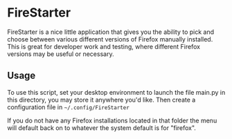 FireStarter
==========

FireStarter is a nice little application that gives you the ability to pick and choose between various different versions of Firefox manually installed. This is great for developer work and testing, where different Firefox versions may be useful or necessary.

Usage
-----

To use this script, set your desktop environment to launch the file main.py in this directory, you may store it anywhere you'd like. Then create a configuration file in ``~/.config/FireStarter``

If you do not have any Firefox installations located in that folder the menu will default back on to whatever the system default is for "firefox".
